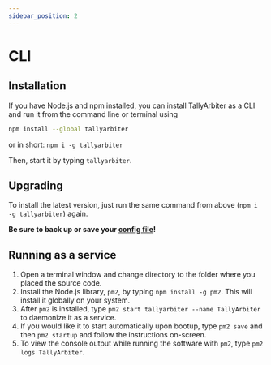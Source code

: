 ```yaml
---
sidebar_position: 2
---
```


# CLI
## Installation
If you have Node.js and npm installed, you can install TallyArbiter as a CLI and run it from the command line or terminal using
```bash
npm install --global tallyarbiter
```
or in short: `npm i -g tallyarbiter`

Then, start it by typing `tallyarbiter`.

## Upgrading
To install the latest version, just run the same command from above (`npm i -g tallyarbiter`) again.

**Be sure to back up or save your [config file](#configuration)!**


## Running as a service
1. Open a terminal window and change directory to the folder where you placed the source code.
1. Install the Node.js library, `pm2`, by typing `npm install -g pm2`. This will install it globally on your system.
1. After `pm2` is installed, type `pm2 start tallyarbiter --name TallyArbiter` to daemonize it as a service.
1. If you would like it to start automatically upon bootup, type `pm2 save` and then `pm2 startup` and follow the instructions on-screen.
1. To view the console output while running the software with `pm2`, type `pm2 logs TallyArbiter`.
